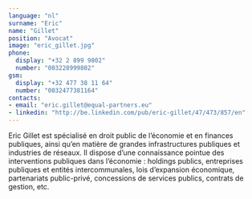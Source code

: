 ```yaml
---
language: "nl"
surname: "Eric"
name: "Gillet"
position: "Avocat"
image: "eric_gillet.jpg"
phone:
  display: "+32 2 899 9802"
  number: "003228999802"
gsm:
  display: "+32 477 38 11 64"
  number: "0032477381164"
contacts:
- email: "eric.gillet@equal-partners.eu"
- linkedin: "http://be.linkedin.com/pub/eric-gillet/47/473/857/en"
---
```

Eric Gillet est spécialisé en droit public de l’économie et en finances publiques, ainsi qu’en matière de grandes infrastructures publiques et industries de réseaux. Il dispose d’une connaissance pointue des interventions publiques dans l’économie : holdings publics, entreprises publiques et entités intercommunales, lois d’expansion économique, partenariats public-privé, concessions de services publics, contrats de gestion, etc.